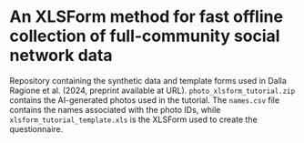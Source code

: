 # An XLSForm method for fast offline collection of full-community social network data

Repository containing the synthetic data and template forms used in Dalla Ragione et al. (2024, preprint available at URL).
`photo_xlsform_tutorial.zip` contains the AI-generated photos used in the tutorial. The `names.csv` file contains the names associated with the photo IDs, while `xlsform_tutorial_template.xls` is the XLSForm used to create the questionnaire.

